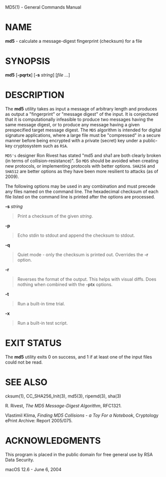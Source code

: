 MD5(1) - General Commands Manual

# NAME

**md5** - calculate a message-digest fingerprint (checksum) for a file

# SYNOPSIS

**md5**
\[**-pqrtx**]
\[**-s**&nbsp;*string*]
\[*file&nbsp;...*]

# DESCRIPTION

The
**md5**
utility takes as input a message of arbitrary length and produces as
output a
"fingerprint"
or
"message digest"
of the input.
It is conjectured that it is computationally infeasible to
produce two messages having the same message digest, or to produce any
message having a given prespecified target message digest.
The
`MD5`
algorithm is intended for digital signature applications, where a
large file must be
"compressed"
in a secure manner before being encrypted with a private
(secret)
key under a public-key cryptosystem such as
`RSA`.

`MD5's`
designer Ron Rivest has stated "md5 and sha1 are both clearly broken (in terms
of collision-resistance)".
So
`MD5`
should be avoided when creating new protocols, or implementing protocols with better options.
`SHA256`
and
`SHA512`
are better options as they have been more resilient to attacks (as of 2009).

The following options may be used in any combination and must
precede any files named on the command line.
The hexadecimal checksum of each file listed on the command line is printed
after the options are processed.

**-s** *string*

> Print a checksum of the given
> *string*.

**-p**

> Echo stdin to stdout and append the checksum to stdout.

**-q**

> Quiet mode - only the checksum is printed out.
> Overrides the
> **-r**
> option.

**-r**

> Reverses the format of the output.
> This helps with visual diffs.
> Does nothing
> when combined with the
> **-ptx**
> options.

**-t**

> Run a built-in time trial.

**-x**

> Run a built-in test script.

# EXIT STATUS

The
**md5**
utility exits 0 on success,
and 1 if at least one of the input files could not be read.

# SEE ALSO

cksum(1),
CC\_SHA256\_Init(3),
md5(3),
ripemd(3),
sha(3)

R. Rivest,
*The MD5 Message-Digest Algorithm*,
RFC1321.

Vlastimil Klima,
*Finding MD5 Collisions - a Toy For a Notebook*,
Cryptology ePrint Archive: Report 2005/075.

# ACKNOWLEDGMENTS

This program is placed in the public domain for free general use by
RSA Data Security.

macOS 12.6 - June 6, 2004
